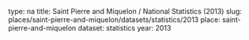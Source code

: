 type: na
title: Saint Pierre and Miquelon / National Statistics (2013)
slug: places/saint-pierre-and-miquelon/datasets/statistics/2013
place: saint-pierre-and-miquelon
dataset: statistics
year: 2013
